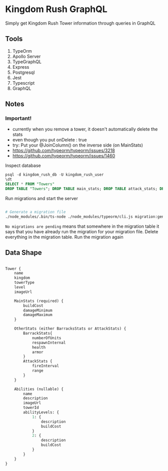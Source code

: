 # Kingdom Rush GraphQL

Simply get Kingdom Rush Tower information through queries in GraphQL

## Tools

1. TypeOrm
2. Apollo Server
3. TypeGraphQL
4. Express
5. Postgresql
6. Jest
7. Typescript
8. GraphQL

## Notes

### Important!

-   currently when you remove a tower, it doesn't automatically delete the stats
-   even though you put onDelete : true
-   try: Put your @JoinColumn() on the inverse side (on MainStats)
-   https://github.com/typeorm/typeorm/issues/3218
-   https://github.com/typeorm/typeorm/issues/1460

Inspect database

```sql
psql -d kingdom_rush_db -U kingdom_rush_user
\dt
SELECT * FROM "Towers"
DROP TABLE "Towers"; DROP TABLE main_stats; DROP TABLE attack_stats; DROP TABLE barracks_stats; DELETE FROM migrations;
```

Run migrations and start the server

```bash

# Generate a migration file
./node_modules/.bin/ts-node ./node_modules/typeorm/cli.js migration:generate -n 'MainStatsCreateTable'
```

`No migrations are pending` means that somewhere in the migration table it says that you have already run the migration for your migration file. Delete everything in the migration table. Run the migration again

## Data Shape

```graphql

Tower {
    name
    kingdom
    towerType
    level
    imageUrl

    MainStats (required) {
        buildCost
        damageMinimum
        damageMaximum
    }

    OtherStats (either BarracksStats or AttackStats) {
        BarrackStats{
            numberOfUnits
            respawnInternal
            health
            armor
        }
        AttackStats {
            fireInterval
            range
        }
    }

    Abilities (nullable) {
        name
        description
        imageUrl
        towerId
        abilityLevels: {
            1: {
                description
                buildCost
            }
            2: {
                description
                buildCost
            }
        }
    }
}

```
